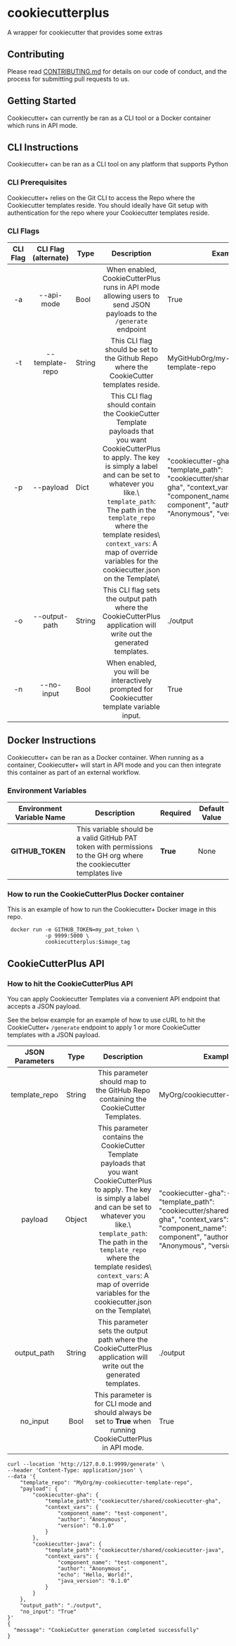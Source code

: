 # cookiecutterplus
A wrapper for cookiecutter that provides some extras

## Contributing
Please read [CONTRIBUTING.md](CONTRIBUTING.md) for details on our code of conduct, and the process for submitting pull requests to us.

## Getting Started
Cookiecutter+ can currently be ran as a CLI tool or a Docker container which runs in API mode.

## CLI Instructions
Cookiecutter+ can be ran as a CLI tool on any platform that supports Python

### CLI Prerequisites
Cookiecutter+ relies on the Git CLI to access the Repo where the Cookiecutter templates reside.  You should ideally have Git setup with authentication for the repo where your Cookiecutter templates reside.

### CLI Flags
| CLI Flag | CLI Flag (alternate) | Type   |                                                                                                                                                                 **Description**                                                                                                                                                                 | **Example**                                                                                                                                                                                                                                                          | **Required** | **Default Value** |
|:--------:|:--------------------:|--------|:-----------------------------------------------------------------------------------------------------------------------------------------------------------------------------------------------------------------------------------------------------------------------------------------------------------------------------------------------:|----------------------------------------------------------------------------------------------------------------------------------------------------------------------------------------------------------------------------------------------------------------------|:------------:|:-----------------:|
| -a       | --api-mode           | Bool   | When enabled, CookieCutterPlus runs in API mode allowing users to send JSON payloads to the `/generate` endpoint                                                                                                                                                                                                                                | True                                                                                                                                                                                                                                                                 |    **False** |             False |
| -t       | --template-repo      | String | This CLI flag should be set to the Github Repo where the CookieCutter templates reside.                                                                                                                                                                                                                                                         | MyGitHubOrg/my-cookiecutter-template-repo                                                                                                                                                                                                                            |     **True** |              None |
| -p       | --payload            | Dict   | This CLI flag should contain the CookieCutter Template payloads that you want CookieCutterPlus to apply.  The key is simply a label and can be set to whatever you like.\\  `template_path`: The path in the `template_repo` where the template resides\ `context_vars`: A map of override variables for the cookiecutter.json on the Template\ | "cookiecutter-gha": {             "template_path": "cookiecutter/shared/cookiecutter-gha",             "context_vars": {                 "component_name": "test-component",                 "author": "Anonymous",                 "version": "0.1.0"             } |     **True** |              None |
| -o       | --output-path        | String | This CLI flag sets the output path where the CookieCutterPlus application will write out the generated templates.                                                                                                                                                                                                                               | ./output                                                                                                                                                                                                                                                             |     **True** |              None |
| -n       | --no-input           | Bool   | When enabled, you will be interactively prompted for Cookiecutter template variable input.                                                                                                                                                                                                                                                      | True                                                                                                                                                                                                                                                                 |     **True** |             False |

## Docker Instructions
Cookiecutter+ can be ran as a Docker container.  When running as a container, Cookiecutter+ will start in API mode and you can then integrate this container as part of an external workflow.

### Environment Variables
| Environment Variable Name | Description                                                                                                           | Required | Default Value |
|---------------------------|-----------------------------------------------------------------------------------------------------------------------|----------|---------------|
| **GITHUB_TOKEN**          | This variable should be a valid GitHub PAT token with permissions to the GH org where the cookiecutter templates live | **True** |          None |

### How to run the CookieCutterPlus Docker container
This is an example of how to run the Cookiecutter+ Docker image in this repo.
```
 docker run -e GITHUB_TOKEN=my_pat_token \
            -p 9999:5000 \
            cookiecutterplus:$image_tag
```

## CookieCutterPlus API

### How to hit the CookieCutterPlus API
You can apply Cookiecutter Templates via a convenient API endpoint that accepts a JSON payload.

See the below example for an example of how to use cURL to hit the CookieCutter+ `/generate` endpoint to apply 1 or more CookieCutter templates with a JSON payload.

| **JSON Parameters** | **Type** |                                                                                                                                                               **Description**                                                                                                                                                              | **Example**                                                                                                                                                                                                                                                          | **Required** | **Default Value** |
|:-------------------:|:--------:|:------------------------------------------------------------------------------------------------------------------------------------------------------------------------------------------------------------------------------------------------------------------------------------------------------------------------------------------:|----------------------------------------------------------------------------------------------------------------------------------------------------------------------------------------------------------------------------------------------------------------------|:------------:|:-----------------:|
| template_repo       | String   | This parameter should map to the GitHub Repo containing the CookieCutter Templates.                                                                                                                                                                                                                                                        | MyOrg/cookiecutter-templates                                                                                                                                                                                                                                         |     **True** |              None |
| payload             | Object   | This parameter contains the CookieCutter Template payloads that you want CookieCutterPlus to apply.  The key is simply a label and can be set to whatever you like.\\  `template_path`: The path in the `template_repo` where the template resides\ `context_vars`: A map of override variables for the cookiecutter.json on the Template\ | "cookiecutter-gha": {             "template_path": "cookiecutter/shared/cookiecutter-gha",             "context_vars": {                 "component_name": "test-component",                 "author": "Anonymous",                 "version": "0.1.0"             } |     **True** |              None |
| output_path         | String   | This parameter sets the output path where the CookieCutterPlus application will write out the generated templates.                                                                                                                                                                                                                         | ./output                                                                                                                                                                                                                                                             |     **True** |              None |
| no_input            | Bool     | This parameter is for CLI mode and should always be set to **True** when running CookieCutterPlus in API mode.                                                                                                                                                                                                                             | True                                                                                                                                                                                                                                                                 |     **True** |              True |

```
curl --location 'http://127.0.0.1:9999/generate' \
--header 'Content-Type: application/json' \
--data '{
    "template_repo": "MyOrg/my-cookiecutter-template-repo",
    "payload": {
        "cookiecutter-gha": {
            "template_path": "cookiecutter/shared/cookiecutter-gha",
            "context_vars": {
                "component_name": "test-component",
                "author": "Anonymous",
                "version": "0.1.0"
            }
        },
        "cookiecutter-java": {
            "template_path": "cookiecutter/shared/cookiecutter-java",
            "context_vars": {
                "component_name": "test-component",
                "author": "Anonymous",
                "echo": "Hello, World!",
                "java_version": "0.1.0"
            }
        }
    },
    "output_path": "./output",
    "no_input": "True"
}'
{
  "message": "CookieCutter generation completed successfully"
}
```
